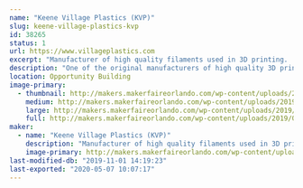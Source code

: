 ```yaml
---
name: "Keene Village Plastics (KVP)"
slug: keene-village-plastics-kvp
id: 38265
status: 1
url: https://www.villageplastics.com
excerpt: "Manufacturer of high quality filaments used in 3D printing.  With over 20 different materials currently available, more in development, and the ability to extrude your materials, no one has the capability or expertise that Keene Village Plastics has in the industry.  1.75MM and 3MM (2.85mm) available."
description: "One of the original manufacturers of high quality 3D printing filaments and plastic welding rod.  Original suppliers to MakerBot, 3Dsystems, Lulzbot and many others, we have over 15 years of experience making 3D printing filaments.  With over 20 different materials currently available, more in development, and the ability to extrude materials that you provide, no one has the capacity, capability, quality or expertise that Keene Village Plastics has in the industry.  For 3D filaments, 1.75MM and 3MM (2.85mm) are available."
location: Opportunity Building
image-primary:
  - thumbnail: http://makers.makerfaireorlando.com/wp-content/uploads/2019/09/KVP-Logo-Large-2017-1-150x150.jpg
    medium: http://makers.makerfaireorlando.com/wp-content/uploads/2019/09/KVP-Logo-Large-2017-1-300x232.jpg
    large: http://makers.makerfaireorlando.com/wp-content/uploads/2019/09/KVP-Logo-Large-2017-1-1024x791.jpg
    full: http://makers.makerfaireorlando.com/wp-content/uploads/2019/09/KVP-Logo-Large-2017-1.jpg
maker:
  - name: "Keene Village Plastics (KVP)"
    description: "Manufacturer of high quality filaments used in 3D printing.  With over 15 different materials currently available, more in development, and the ability to extrude your materials, no one has the capability or expertise that Keene Village Plastics has in the industry.  1.75MM and 3MM (2.85mm) available."
    image-primary: http://makers.makerfaireorlando.com/wp-content/uploads/2019/09/KVP-Logo-Large-2017-1024x791.jpg
last-modified-db: "2019-11-01 14:19:23"
last-exported: "2020-05-07 10:07:17"
---
```

